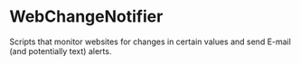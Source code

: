 # WebChangeNotifier
Scripts that monitor websites for changes in certain values and send E-mail (and potentially text) alerts.
